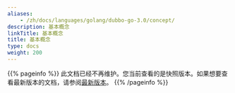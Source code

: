 ```yaml
---
aliases:
    - /zh/docs/languages/golang/dubbo-go-3.0/concept/
description: 基本概念
linkTitle: 基本概念
title: 基本概念
type: docs
weight: 200
---
```




{{% pageinfo %}} 此文档已经不再维护。您当前查看的是快照版本。如果想要查看最新版本的文档，请参阅[最新版本](/zh-cn/docs3-v2/golang-sdk/preface/concept/)。
{{% /pageinfo %}}